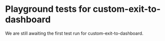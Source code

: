 # Playground tests for custom-exit-to-dashboard
We are still awaiting the first test run for custom-exit-to-dashboard.
